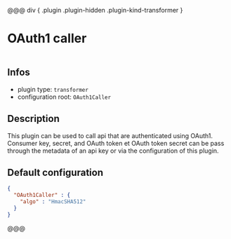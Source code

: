 
@@@ div { .plugin .plugin-hidden .plugin-kind-transformer }

# OAuth1 caller

<img class="plugin-logo plugin-hidden" src=""></img>

## Infos

* plugin type: `transformer`
* configuration root: `OAuth1Caller`

## Description

This plugin can be used to call api that are authenticated using OAuth1.
 Consumer key, secret, and OAuth token et OAuth token secret can be pass through the metadata of an api key
 or via the configuration of this plugin.



## Default configuration

```json
{
  "OAuth1Caller" : {
    "algo" : "HmacSHA512"
  }
}
```





@@@

